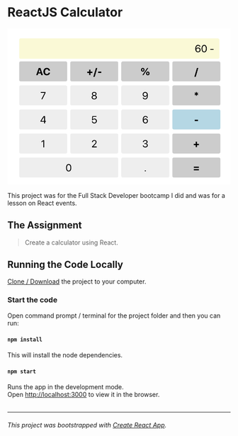 # ReactJS Calculator

![](public/Calculator.png)

This project was for the Full Stack Developer bootcamp I did and was for a lesson on React events.

## The Assignment

> Create a calculator using React.

<!-- ## The Solution
I have the code hosted for demo at Heroku. It may be a little slow to spin up but you can [see it here](https://dh4u-bootcamp-current-weather.herokuapp.com/). -->

## Running the Code Locally

[Clone / Download](https://github.com/dh4u/bootcamp-calculator.git) the project to your computer.

### Start the code
Open command prompt / terminal for the project folder and then you can run:

#### `npm install`

This will install the node dependencies.

#### `npm start`

Runs the app in the development mode.<br>
Open [http://localhost:3000](http://localhost:3000) to view it in the browser.
<br>
<br>

***
###### This project was bootstrapped with [Create React App](https://github.com/facebook/create-react-app).
